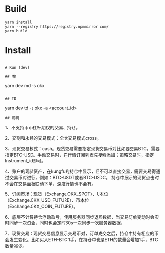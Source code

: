 # Build
```
yarn install
yarn --registry https://registry.npmmirror.com/
yarn build
```

# Install
```

# Run (dev)

## MD
```
yarn dev md -s okx
```

## TD
```
yarn dev td -s okx -a <account_id>
```
## 说明
```
1、不支持币币杠杆期权的交易、持仓。

2、交割和永续的交易模式：全仓交易模式cross。

3、现货交易模式：cash。现货交易需要指定现货交易币对比如要交易BTC，需要指定BTC-USD。手动交易时，在行情订阅列表先搜索添加；策略交易时，指定Instrument_id即可。

4、账户的现货资产，在kungfu的持仓中显示，且不可以直接交易，需要交易得通过交易币对进行，例如：BTC-USDT或者BTC-USDC。
持仓中展示的现货点击时不会在交易面板联动下单，深度行情也不会有。

5、订阅市场：现货（Exchange.OKX_SPOT）、U本位（Exchange.OKX_USD_FUTURE）、币本位（Exchange.OKX_COIN_FUTURE）。

6、底层不计算持仓浮动盈亏，使用服务器同步返回数据，当交易订单变动时会实时同步一次资金，同时也会定时60s一次同步一次服务器数据，

7、现货交易：现货交易信息显示交易币对，订单成交之后，持仓中持有相应的币会发生变化。比如买入ETH-BTC 1手，在持仓中也是ETH的数量会增加1手，BTC数量减少。
